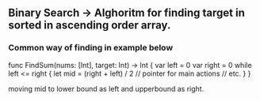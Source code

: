## Binary Search -> Alghoritm for finding target in sorted in ascending order array.

### Common way of finding in example below

func FindSum(nums: [Int], target: Int) -> Int {
var left = 0
var right = 0 
	while left <= right {
		let mid = (right + left) / 2 // pointer for main actions 
		// etc.
	}
}

moving mid to lower bound as left and upperbound as right.